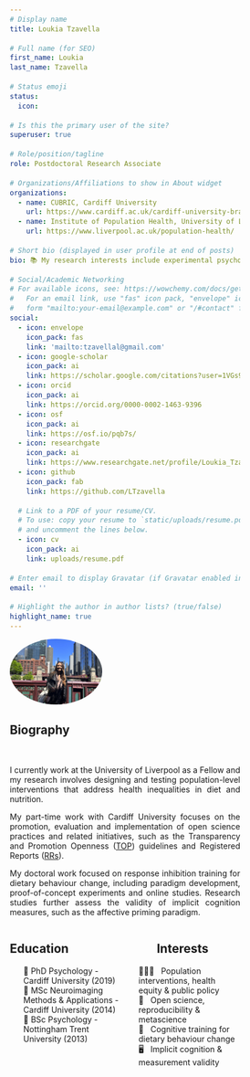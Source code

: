 ```yaml
---
# Display name
title: Loukia Tzavella

# Full name (for SEO)
first_name: Loukia  
last_name: Tzavella

# Status emoji
status:
  icon: 

# Is this the primary user of the site?
superuser: true

# Role/position/tagline
role: Postdoctoral Research Associate

# Organizations/Affiliations to show in About widget
organizations:
  - name: CUBRIC, Cardiff University
    url: https://www.cardiff.ac.uk/cardiff-university-brain-research-imaging-centre
  - name: Institute of Population Health, University of Liverpool
    url: https://www.liverpool.ac.uk/population-health/

# Short bio (displayed in user profile at end of posts)
bio: 📚 My research interests include experimental psychology, cognitive neuroscience, implicit cognition, reproducibility and metascience.

# Social/Academic Networking
# For available icons, see: https://wowchemy.com/docs/getting-started/page-builder/#icons
#   For an email link, use "fas" icon pack, "envelope" icon, and a link in the
#   form "mailto:your-email@example.com" or "/#contact" for contact widget.
social:
  - icon: envelope
    icon_pack: fas
    link: 'mailto:tzavellal@gmail.com'
  - icon: google-scholar
    icon_pack: ai
    link: https://scholar.google.com/citations?user=1VGs9C0AAAAJ&hl=en
  - icon: orcid
    icon_pack: ai
    link: https://orcid.org/0000-0002-1463-9396 
  - icon: osf
    icon_pack: ai
    link: https://osf.io/pqb7s/ 
  - icon: researchgate
    icon_pack: ai
    link: https://www.researchgate.net/profile/Loukia_Tzavella 
  - icon: github
    icon_pack: fab
    link: https://github.com/LTzavella

  # Link to a PDF of your resume/CV.
  # To use: copy your resume to `static/uploads/resume.pdf`, enable `ai` icons in `params.yaml`,
  # and uncomment the lines below.
  - icon: cv
    icon_pack: ai
    link: uploads/resume.pdf

# Enter email to display Gravatar (if Gravatar enabled in Config)
email: ''

# Highlight the author in author lists? (true/false)
highlight_name: true
---
```

<meta name="viewport" content="width=device-width, initial-scale=1">

<style>
* {
  box-sizing: border-box;
}

/* Create two equal columns that floats next to each other */

.column {
  float: left;
  width: 50%;
  padding: 30px;
  margin: auto;
}

/* Clear floats after the columns */
.row:after {
  content: "";
  display: table;
  clear: both;
}
</style>
   <img src="avatar.jpg" style="border-radius: 50%; width: 40%; height: auto%; float: center">
   
  <h2><b> Biography </b> </h2>
  <br>
   <p align= "justify">I currently work at the University of Liverpool as a Fellow and my research involves designing and testing population-level interventions that address health inequalities in diet and nutrition. </p>
   
   <p align= "justify">My part-time work with Cardiff University focuses on the promotion, evaluation and implementation of open science practices and related initiatives, such as the Transparency and Promotion Openness (<a href="https://www.cos.io/initiatives/top-guidelines">TOP</a>) guidelines and Registered Reports (<a href="https://www.cos.io/initiatives/registered-reports">RRs</a>).</p>
   
  <p align= "justify">My doctoral work focused on response inhibition training for dietary behaviour change, including paradigm development, proof-of-concept experiments and online studies. Research studies further assess the validity of implicit cognition measures, such as the affective priming paradigm.</p>

<div class="row" style="max-width: 100%; margin-left:0%; margin-right: 0%; padding: 0pt;">
  <div class="column" style="margin-left:0%; margin-right: 0%;padding: 0pt;">
<h2><b> Education </b> </h2>
  <ul>
  🔹 PhD Psychology - Cardiff University (2019) <br>
  🔹 MSc Neuroimaging Methods & Applications - Cardiff University (2014) <br>
  🔹 BSc Psychology - Nottingham Trent University (2013)
  </ul>
  
  </div>

<div class="column" style="text-align: center; margin-left:0%; margin-right: 0%;  padding: 0pt">
  
<h2><b> Interests </b> </h2>
<ul style="text-align: left">
🧑‍🤝‍🧑 &nbsp Population interventions, health equity & public policy <br>
📖 &nbsp Open science, reproducibility & metascience <br> 
🧠 &nbsp Cognitive training for dietary behaviour change <br>
🖥️ &nbsp Implicit cognition & measurement validity <br>
</ul>
  </div>
</div>


